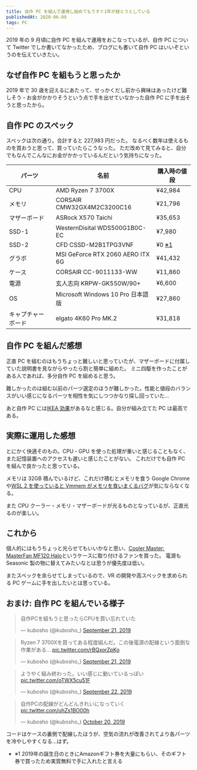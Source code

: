 ```yaml
---
title: 自作 PC を組んで運用し始めてもうすぐ1年が経とうとしている
publishedAt: 2020-06-09
tags: PC
---
```


2019 年の 9 月頃に自作 PC を組んで運用をおこなっているが、自作 PC について Twitter でしか書いてなかったため、ブログにも書いて自作 PC はいいぞというのを伝えていきたい。

## なぜ自作 PC を組もうと思ったか

2019 年で 30 歳を迎えるにあたって、せっかくだし前から興味はあったけど難しそう・お金がかかりそうという点で手を出せていなかった自作 PC に手を出そうと思ったから。

## 自作 PC のスペック

スペックは次の通り。合計すると 227,983 円だった。
なるべく数年は使えるものを買おうと思って、買っていたらこうなった。
ただ改めて見てみると、自分でもなんでこんなにお金がかかっているんだという気持ちになった。

| パーツ             | 名前                              | 購入時の値段                    |
| ------------------ | --------------------------------- | ------------------------------- |
| CPU                | AMD Ryzen 7 3700X                 | ¥42,984                         |
| メモリ             | CORSAIR CMW32GX4M2C3200C16        | ¥21,796                         |
| マザーボード       | ASRock X570 Taichi                | ¥35,653                         |
| SSD-1              | WesternDisital WDS500G1B0C-EC     | ¥7,980                          |
| SSD-2              | CFD CSSD-M2B1TPG3VNF              | ¥0 <a href="#footnote-1">※1</a> |
| グラボ             | MSI GeForce RTX 2060 AERO ITX 6G  | ¥41,432                         |
| ケース             | CORSAIR CC-9011133-WW             | ¥11,860                         |
| 電源               | 玄人志向 KRPW-GK550W/90+          | ¥6,600                          |
| OS                 | Microsoft Windows 10 Pro 日本語版 | ¥27,860                         |
| キャプチャーボード | elgato 4K60 Pro MK.2              | ¥31,818                         |

## 自作 PC を組んだ感想

正直 PC を組むのはもうちょっと難しいと思っていたが、マザーボードに付属していた説明書を見ながらやったら割と簡単に組めた。
ミニ四駆を作ったことがある人であれば、多分自作 PC を組めると思う。

難しかったのは組む以前のパーツ選定のほうが難しかった。性能と値段のバランスがいい感じになるパーツを相性を気にしつつかなり探し回っていた…

あと自作 PC には[IKEA 効果](https://en.wikipedia.org/wiki/IKEA_effect)があるなと感じる。自分が組み立てた PC は最高である。

## 実際に運用した感想

とにかく快適そのもの。CPU・GPU を使った処理が重いと感じることもなく、また記憶装置へのアクセスも遅いと感じたことがない。
これだけでも自作 PC を組んで良かったと思っている。

メモリは 32GB 積んでいるけど、これだけ積むとメモリを食う Google Chrome や[WSL 2 を使っていると Vmmem がメモリを食いまくるバグ](https://github.com/microsoft/WSL/issues/4166)が気にならなくなる。

また CPU クーラー・メモリ・マザーボードが光るものとなっているが、正直光るのが楽しい。

## これから

個人的にはもうちょっと光らせてもいいかなと思い、[Cooler Master: MasterFan MF120 Halo](https://apac.coolermaster.com/jp/cooling/case-fan/masterfan-mf120-halo/)というケースに取り付けるファンを買った。
電源も Seasonic 製の物に替えてみたいなとは思うが優先度は低い。

またスペックを余らせてしまっているので、VR の開発や高スペックを求められる PC ゲームに手を出したいとは思っている。

## おまけ: 自作 PC を組んでいる様子

<blockquote class="twitter-tweet"><p lang="ja" dir="ltr">自作PCを組もうと思ったらCPUを買い忘れていた</p>&mdash; kubosho (@kubosho_) <a href="https://twitter.com/kubosho_/status/1175211827195568128?ref_src=twsrc%5Etfw">September 21, 2019</a></blockquote>
<blockquote class="twitter-tweet"><p lang="ja" dir="ltr">Ryzen 7 3700Xを買ってある程度組んだ。この後電源の配線という面倒な作業がある… <a href="https://t.co/rBQxorZpKo">pic.twitter.com/rBQxorZpKo</a></p>&mdash; kubosho (@kubosho_) <a href="https://twitter.com/kubosho_/status/1175457876011147264?ref_src=twsrc%5Etfw">September 21, 2019</a></blockquote>
<blockquote class="twitter-tweet"><p lang="ja" dir="ltr">ようやく組み終わった。いい感じに動いているっぽい <a href="https://t.co/oTWX5cu51F">pic.twitter.com/oTWX5cu51F</a></p>&mdash; kubosho (@kubosho_) <a href="https://twitter.com/kubosho_/status/1175815348047642624?ref_src=twsrc%5Etfw">September 22, 2019</a></blockquote>
<blockquote class="twitter-tweet"><p lang="ja" dir="ltr">自作PCの配線がどんどんきれいになっていく <a href="https://t.co/uhZs1BO00h">pic.twitter.com/uhZs1BO00h</a></p>&mdash; kubosho (@kubosho_) <a href="https://twitter.com/kubosho_/status/1185967932917997569?ref_src=twsrc%5Etfw">October 20, 2019</a></blockquote>

コードはケースの裏側で配線したほうが、空気の流れが改善されてより各パーツを冷やしやすくなる…はず。

<ul>
  <li id="footnote-1">※1 2019年の誕生日のときにAmazonギフト券を大量にもらい、そのギフト券で買ったため実質無料で手に入れたと言える</li>
</ul>
